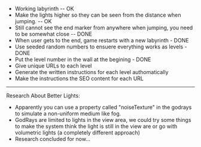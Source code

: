 - Working labyrinth -- OK
- Make the lights higher so they can be seen from the distance when jumping. -- OK
- Still cannot see the end marker from anywhere when jumping, you need to be somewhat close -- DONE
- When user gets to the end, game restarts with a new labyrinth - DONE
- Use seeded random numbers to ensuere everything works as levels - DONE
- Put the level number in the wall at the begining - DONE
- Give unique URLs to each level 
- Generate the written instructions for each level authomatically
- Make the instructions the SEO content for each URL
-----

Research About Better Lights:
- Apparently you can use a property called "noiseTexture" in the godrays to simulate a non-uniform medium like fog.
- GodRays are limited to lights in the view area, we could try some things to make the system think the light is still in the view are or go with volumetric lights (a completely different approach)
- Research concluded for now...